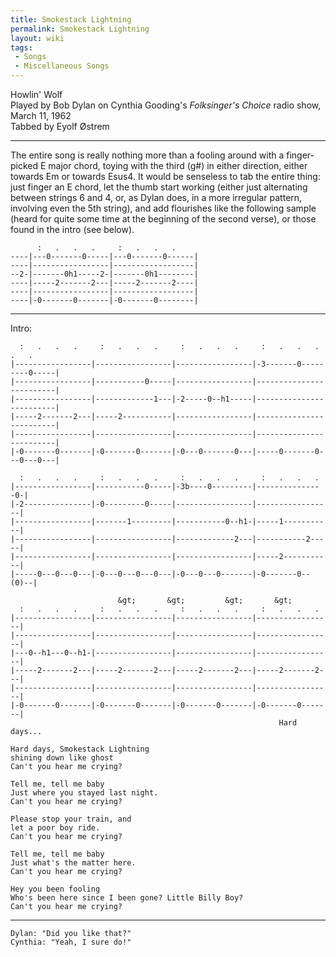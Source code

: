 ```yaml
---
title: Smokestack Lightning
permalink: Smokestack Lightning
layout: wiki
tags:
 - Songs
 - Miscellaneous Songs
---
```


Howlin' Wolf  
Played by Bob Dylan on Cynthia Gooding's *Folksinger's Choice* radio
show, March 11, 1962  
Tabbed by Eyolf Østrem

* * * * *

The entire song is really nothing more than a fooling around with a
finger-picked E major chord, toying with the third (g\#) in either
direction, either towards Em or towards Esus4. It would be senseless to
tab the entire thing: just finger an E chord, let the thumb start
working (either just alternating between strings 6 and 4, or, as Dylan
does, in a more irregular pattern, involving even the 5th string), and
add flourishes like the following sample (heard for quite some time at
the beginning of the second verse), or those found in the intro (see
below).

          :   .   .   .     :   .   .   .
    ----|---0-------0-----|---0-------0------|
    ----|-----------------|------------------|
    --2-|-------0h1-----2-|-------0h1--------|
    ----|-----2-------2---|-----2-------2----|
    ----|-----------------|------------------|
    ----|-0-------0-------|-0-------0--------|

* * * * *

Intro:

      :   .   .   .     :   .   .   .     :   .   .   .     :   .   .   .   .   .
    |-----------------|-----------------|-----------------|-3-------0---------0-----|
    |-----------------|-----------0-----|-----------------|-------------------------|
    |-----------------|-------------1---|-2-----0--h1-----|-------------------------|
    |-----2-------2---|-----2-----------|-----------------|-------------------------|
    |-----------------|-----------------|-----------------|-------------------------|
    |-0-------0-------|-0-------0-------|-0---0-------0---|-----0-------0---0---0---|

      :   .   .   .     :   .   .   .     :   .   .   .     :   .   .   .
    |-----------------|-----------0-----|-3b----0---------|---------------0-|
    |-2---------------|-0---------0-----|-----------------|-----------------|
    |-----------------|-------1---------|-----------0--h1-|-----1-----------|
    |-----------------|-----------------|-------------2---|-----------2-----|
    |-----------------|-----------------|-----------------|-----2-----------|
    |-----0---0---0---|-0---0---0---0---|-0---0---0-------|-0-------0--(0)--|

                            &gt;       &gt;         &gt;       &gt;
      :   .   .   .     :   .   .   .     :   .   .   .     :   .   .   .
    |-----------------|-----------------|-----------------|-----------------|
    |-----------------|-----------------|-----------------|-----------------|
    |---0--h1---0--h1-|-----------------|-----------------|-----------------|
    |-----2-------2---|-----2-------2---|-----2-------2---|-----2-------2---|
    |-----------------|-----------------|-----------------|-----------------|
    |-0-------0-------|-0-------0-------|-0-------0-------|-0-------0-------|
                                                                Hard days...

    Hard days, Smokestack Lightning
    shining down like ghost
    Can't you hear me crying?

    Tell me, tell me baby
    Just where you stayed last night.
    Can't you hear me crying?

    Please stop your train, and
    let a poor boy ride.
    Can't you hear me crying?

    Tell me, tell me baby
    Just what's the matter here.
    Can't you hear me crying?

    Hey you been fooling
    Who's been here since I been gone? Little Billy Boy?
    Can't you hear me crying?

* * * * *

    Dylan: "Did you like that?"
    Cynthia: "Yeah, I sure do!"
